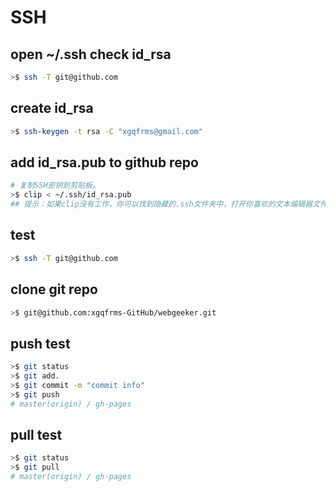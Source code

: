 # SSH

## open ~/.ssh check id_rsa

```sh
>$ ssh -T git@github.com
```


## create id_rsa

```sh
>$ ssh-keygen -t rsa -C "xgqfrms@gmail.com"
```

## add id_rsa.pub to github repo

```sh
# 复制SSH密钥到剪贴板。
>$ clip < ~/.ssh/id_rsa.pub
## 提示：如果clip没有工作，你可以找到隐藏的.ssh文件夹中，打开你喜欢的文本编辑器文件，并将其复制到剪贴板。

```

## test

```sh
>$ ssh -T git@github.com
```

## clone git repo

```sh
>$ git@github.com:xgqfrms-GitHub/webgeeker.git
```

## push test

```sh
>$ git status
>$ git add.
>$ git commit -m "commit info"
>$ git push
# master(origin) / gh-pages
```

## pull test

```sh
>$ git status
>$ git pull
# master(origin) / gh-pages
```


